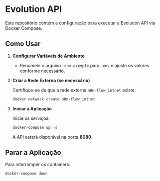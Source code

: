 # Evolution API

Este repositório contém a configuração para executar a Evolution API via Docker Compose.

## Como Usar

1. **Configurar Variáveis de Ambiente**
   
   - Renomeie o arquivo `.env.exemple` para `.env` e ajuste os valores conforme necessário.

2. **Criar a Rede Externa (se necessário)**

   Certifique-se de que a rede externa `n8n-flow_intnet` existe:
   
   ```bash
   docker network create n8n-flow_intnet
   ```

3. **Iniciar a Aplicação**

   Inicie os serviços:
   
   ```bash
   docker-compose up -d
   ```

   A API estará disponível na porta **8080**.

## Parar a Aplicação

Para interromper os containers:

```bash
docker-compose down
```

